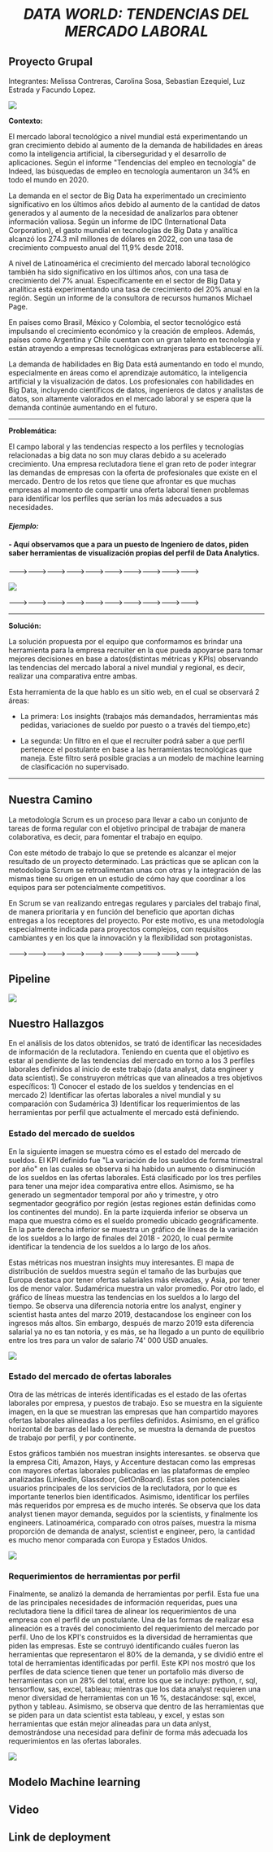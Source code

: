 # <center>***DATA WORLD: TENDENCIAS DEL MERCADO LABORAL*** </center>

## Proyecto Grupal

Integrantes: Melissa Contreras, Carolina Sosa, Sebastian Ezequiel, Luz Estrada y Facundo Lopez.

![](https://www.infoposiciones.net/wp-content/uploads/mercado-trabajo-Large-1.jpg)


**Contexto:** 
 
El mercado laboral tecnológico a nivel mundial está experimentando un gran crecimiento debido al aumento de la demanda de habilidades en áreas como la inteligencia artificial, la ciberseguridad y el desarrollo de aplicaciones. Según el informe "Tendencias del empleo en tecnología" de Indeed, las búsquedas de empleo en tecnología aumentaron un 34% en todo el mundo en 2020.

La demanda en el sector de Big Data ha experimentado un crecimiento significativo en los últimos años debido al aumento de la cantidad de datos generados y al aumento de la necesidad de analizarlos para obtener información valiosa. Según un informe de IDC (International Data Corporation), el gasto mundial en tecnologías de Big Data y analítica alcanzó los 274.3 mil millones de dólares en 2022, con una tasa de crecimiento compuesto anual del 11,9% desde 2018.

A nivel de Latinoamérica el crecimiento del mercado laboral tecnológico también ha sido significativo en los últimos años, con una tasa de crecimiento del 7% anual. Específicamente en el sector de Big Data y analítica está experimentando una tasa de crecimiento del 20% anual en la región. Según un informe de la consultora de recursos humanos Michael Page.

En países como Brasil, México y Colombia, el sector tecnológico está impulsando el crecimiento económico y la creación de empleos. Además, países como Argentina y Chile cuentan con un gran talento en tecnología y están atrayendo a empresas tecnológicas extranjeras para establecerse allí.

La demanda de habilidades en Big Data está aumentando en todo el mundo, especialmente en áreas como el aprendizaje automático, la inteligencia artificial y la visualización de datos. Los profesionales con habilidades en Big Data, incluyendo científicos de datos, ingenieros de datos y analistas de datos, son altamente valorados en el mercado laboral y se espera que la demanda continúe aumentando en el futuro.


 ---
 **Problemática:**

 El campo laboral y las tendencias respecto a los perfiles y tecnologías relacionadas a big data no son muy claras debido a su acelerado crecimiento. Una empresa reclutadora tiene el gran reto de poder integrar las demandas de empresas con la oferta de profesionales que existe en el mercado. Dentro de los retos que tiene que afrontar es que muchas empresas al momento de compartir una oferta laboral tienen problemas para identificar los perfiles que serían los más adecuados a sus necesidades.



#### *Ejemplo:*
#### - Aquí observamos que a para un puesto de Ingeniero de datos, piden    saber herramientas de visualización propias del perfil de Data Analytics. 

--->--->--->--->--->--->--->--->--->--->

 <img src = 'ejemplo-anuncio.png' ><p>
 --->--->--->--->--->--->--->--->--->--->
 
 ---
  **Solución:**

   La solución propuesta por el equipo que conformamos es brindar una herramienta para la empresa recruiter en la que pueda apoyarse para tomar mejores decisiones en base a datos(distintas métricas y KPIs) observando las tendencias del mercado laboral a nivel mundial y regional, es decir, realizar una comparativa entre ambas.

   Esta herramienta de la que hablo es un sitio web, en el cual se observará 2 áreas:
   - La primera: Los insights (trabajos más demandados, herramientas más pedidas, variaciones de sueldo por puesto o a través del tiempo,etc)

   - La segunda: Un filtro en el que el recruiter podrá saber a que perfil pertenece el postulante en base a las herramientas tecnológicas que maneja.
   Este filtro será posible gracias a un modelo de machine learning de clasificación no supervisado.




 ---

## Nuestra Camino

La metodología Scrum es un proceso para llevar a cabo un conjunto de tareas de forma regular con el objetivo principal de trabajar de manera colaborativa, es decir, para fomentar el trabajo en equipo.

Con este método de trabajo lo que se pretende es alcanzar el mejor resultado de un proyecto determinado. Las prácticas que se aplican con la metodología Scrum se retroalimentan unas con otras y la integración de las mismas tiene su origen en un estudio de cómo hay que coordinar a los equipos para ser potencialmente competitivos.

En Scrum se van realizando entregas regulares y parciales del trabajo final, de manera prioritaria y en función del beneficio que aportan dichas entregas a los receptores del proyecto. Por este motivo, es una metodología especialmente indicada para proyectos complejos, con requisitos cambiantes y en los que la innovación y la flexibilidad son protagonistas.



--->--->--->--->--->--->--->--->--->--->

## **Pipeline**

<img src = 'pipeline.png' ><p>



## Nuestro Hallazgos
<p>En el análisis de los datos obtenidos, se trató de identificar las necesidades de información de la reclutadora. Teniendo en cuenta que el objetivo es estar al pendiente de las tendencias del mercado en torno a los 3 perfiles laborales definidos al inicio de este trabajo (data analyst, data engineer y data scientist).
 Se construyeron métricas que van alineados a tres objetivos específicos: 
 1) Conocer el estado de los sueldos y tendencias en el mercado
 2) Identificar las ofertas laborales a nivel mundial y su comparación con Sudamérica
 3) Identificar los requerimientos de las herramientas por perfil que actualmente el mercado está definiendo.<p> 

 ### **Estado del mercado de sueldos**
 
<p>En la siguiente imagen se muestra cómo es el estado del mercado de sueldos. El KPI definido fue "La variación de los sueldos de forma trimestral por año" en las cuales se observa si ha habido un aumento o disminución de los sueldos en las ofertas laborales. Está clasificado por los tres perfiles para tener una mejor idea comparativa entre ellos. Asimismo, se ha generado un segmentador temporal por año y trimestre, y otro segmentador geográfico por región (estas regiones están definidas como los continentes del mundo). En la parte izquierda inferior se observa un mapa que muestra cómo es el sueldo promedio ubicado geográficamente. En la parte derecha inferior se muestra un gráfico de líneas de la variación de los sueldos a lo largo de finales del 2018 - 2020, lo cual permite identificar la tendencia de los sueldos a lo largo de los años.<p>
 
<p> Estas métricas nos muestran insights muy interesantes. El mapa de distribución de sueldos muestra según el tamaño de las burbujas que Europa destaca por tener ofertas salariales más elevadas, y Asia, por tener los de menor valor. Sudamérica muestra un valor promedio. Por otro lado, el gráfico de líneas muestra las tendencias en los sueldos a lo largo del tiempo. Se observa una diferencia notoria entre los analyst, enginer y scientist hasta antes del marzo 2019, destacandose los engineer con los ingresos más altos. Sin embargo, después de marzo 2019 esta diferencia salarial ya no es tan notoria, y es más, se ha llegado a un punto de equilibrio entre los tres para un valor de salario 74' 000 USD anuales. <p> 
 

 <img src = 'Estado mercado sueldos.png' ><p>
  
 ### **Estado del mercado de ofertas laborales**
  
<p> Otra de las métricas de interés identificadas es el estado de las ofertas laborales por empresa, y puestos de trabajo. Eso se muestra en la siguiente imagen, en la que se muestran las empresas que han compartido mayores ofertas laborales alineadas a los perfiles definidos. Asimismo, en el gráfico horizontal de barras del lado derecho, se muestra la demanda de puestos de trabajo por perfil, y por continente.
  
  Estos gráficos también nos muestran insights interesantes. se observa que la empresa Citi, Amazon, Hays, y Accenture destacan como las empresas con mayores ofertas laborales publicadas en las plataformas de empleo analizadas (LinkedIn, Glassdoor, GetOnBoard). Estas son potenciales usuarios principales de los servicios de la reclutadora, por lo que es importante tenerlos bien identificados. Asimismo, identificar los perfiles más requeridos por empresa es de mucho interés. Se observa que los data analyst tienen mayor demanda, seguidos por la scientists, y finalmente los engineers. Latinoamérica, comparado con otros países, muestra la misma proporción de demanda de analyst, scientist e engineer, pero, la cantidad es mucho menor comparada con Europa y Estados Unidos. <p>
  
  
 <img src = 'Estado mercado ofertas laborale.png' ><p>
  
   ### **Requerimientos de herramientas por perfil**
  
<p>  Finalmente, se analizó la demanda de herramientas por perfil. Esta fue una de las principales necesidades de información requeridas, pues una reclutadora tiene la difícil tarea de alinear los requerimientos de una empresa con el perfil de un postulante. Una de las formas de realizar esa alineación es a través del conocimiento del requerimiento del mercado por perfil. Uno de los KPI's construidos es la diversidad de herramientas que piden las empresas. Este se contruyó identificando cuáles fueron las herramientas que representaron el 80% de la demanda, y se dividió entre el total de herramientas identificadas por perfil. Este KPI nos mostró que los perfiles de data science tienen que tener un portafolio más diverso de herramientas con un 28% del total, entre los que se incluye: python, r, sql, tensorflow, sas, excel, tableau; mientras que los data analyst requieren una menor diversidad de herramientas con un 16 %, destacándose: sql, excel, python y tableau. Asimismo, se observa que dentro de las herramientas que se piden para un data scientist esta tableau, y excel, y estas son herramientas que están mejor alineadas para un data anlyst, demostrándose una necesidad para definir de forma más adecuada los requerimientos en las ofertas laborales. <p>
  
  
 <img src = 'Requerimientos herramientas por perfil.png' ><p>


 ## Modelo Machine learning
 
  ## Video
 

  ## Link de deployment

 
